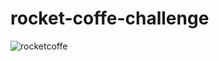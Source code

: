 # rocket-coffe-challenge


![rocketcoffe](https://user-images.githubusercontent.com/17939912/161133963-22d81d21-7e8e-45d5-9793-ff2232e36e72.gif)
